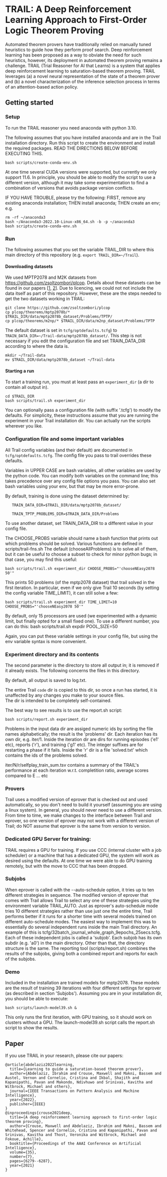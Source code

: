 # TRAIL: A Deep Reinforcement Learning Approach to First-Order Logic Theorem Proving

Automated theorem provers have traditionally relied on manually tuned heuristics to guide how they perform proof search. Deep reinforcement learning has been proposed as a way to obviate the need for such heuristics, however, its deployment in automated theorem proving remains a challenge. TRAIL (Trial Reasoner for AI that Learns) is a system that applies deep reinforcement learning to saturation-based theorem proving. TRAIL leverages (a) a novel neural representation of the state of a theorem prover and (b) a novel characterization of the inference selection process in terms of an attention-based action policy.

## Getting started

### Setup
  To run the TRAIL reasoner you need anaconda with python 3.10.
  
  The following assumes that you have installed anaconda and are in the Trail installation directory.
  Run this script to create the environment and install the required packages.
  READ THE DIRECTIONS BELOW BEFORE EXECUTING THIS.
  ```
  bash scripts/create-conda-env.sh
  ```

At one time several CUDA versions were supported, but currently we only support 11.6.
In principle, you should be able to modify the script to use a different version,
although it may take some experimentation to find a combination of versions that avoids package version conflicts.

IF YOU HAVE TROUBLE, please try the following:
FIRST, remove any existing anaconda installation; THEN install anaconda; THEN create an env; e.g.
  ```
  rm -rf ~/anaconda3
  bash ~/Anaconda3-2022.10-Linux-x86_64.sh -b -p ~/anaconda3
  bash scripts/create-conda-env.sh
  ```


### Run

The following assumes that you set the variable TRAIL_DIR to where this main directory of this repository (e.g. `export TRAIL_DIR=~/Trail`). 

#### Downloading datasets
We used MPTP2078 and M2K datasets from https://github.com/zsoltzombori/plcop. Details about these datasets can be found in our papers [[1](https://ieeexplore.ieee.org/document/9669114), [2](https://ojs.aaai.org/index.php/AAAI/article/view/16780)].
Due to licencing, we could not not include the data itself as part of this repository. However, these are the steps needed to get the two datasets working in TRAIL:

```
git clone https://github.com/zsoltzombori/plcop
cp plcop/theorems/mptp2078b/* $TRAIL_DIR/data/mptp2078b_dataset/Problems/TPTP/
cp plcop/theorems/m2np/* $TRAIL_DIR/data/m2np_dataset/Problems/TPTP
```

The default dataset is set in `tcfg/optdefaults.tcfg`) to `TRAIN_DATA_DIR=~/Trail-data/mptp2078b_dataset/`. This step is not necessary if you edit the configuration file and set TRAIN_DATA_DIR according to where the data is. 
```
mkdir ~/Trail-data
mv $TRAIL_DIR/data/mptp2078b_dataset ~/Trail-data
```
#### Starting a run
To start a training run, you must at least pass an `experiment_dir` (a dir to contain all output in).

  ```
  cd $TRAIL_DIR
  bash scripts/trail.sh experiment_dir
  ```

You can optionally pass a configuration file (with suffix '.tcfg') to modify the defaults. For simplicity, these instructions assume that you are running the experiment in your Trail installation dir. You can actually run the scripts wherever you like.

### Configuration file and some important variables
All Trail config variables (and their default) are documented in `tcfg/optdefaults.tcfg`.
The config file you pass to trail overrides these defaults.

Variables in UPPER CASE are bash variables, all other variables are used by the python code.
You can modify both variables on the command line; this takes precedence over any config file options you pass.
You can also set bash variables using your env, but that may be more error-prone.

By default, training is done using the dataset determined by:
````
   TRAIN_DATA_DIR=$TRAIL_DIR/data/mptp2078b_dataset/

   TRAIN_TPTP_PROBLEMS_DIR=$TRAIN_DATA_DIR/Problems
````
To use another dataset, set TRAIN_DATA_DIR to a different value in your config file. 
    
The CHOOSE_PROBS variable should name a bash function that prints out which problems should be solved.
Various functions are defined in scripts/trail-fns.sh
The default (chooseAllProblems) is to solve all of them, but it can be useful to choose a subset to check for minor python bugs; in that case, you may find this useful:

  ```
  bash scripts/trail.sh experiment_dir CHOOSE_PROBS="'chooseNEasy2078 50'"
  ```
   
This prints 50 problems (of the mptp2078 dataset) that trail solved in the first iteration.
In particular, even if we only give Trail 10 seconds (by setting the config variable TIME_LIMIT),
it can still solve a few:

  ```
  bash scripts/trail.sh experiment_dir TIME_LIMIT=10 CHOOSE_PROBS="'chooseNEasy2078 50'"
  ```

By default, only 15 processors are used (we experimented with a dynamic limit, but finally opted for a small fixed one).
To use a different number, you can do this:
  bash scripts/trail.sh expdir POOL_SIZE=50 

Again, you can put these variable settings in your config file,
but using the env variable syntax is more convenient.


### Experiment directory and its contents
The second parameter is the directory to store all output in; it is removed if it already exists.
The following concerns the files in this directory.

By default, all output is saved to log.txt.

The entire Trail `code` dir is copied to this dir, so once a run has started, it is unaffected by any changes you make to your source files.  
The dir is intended to be completely self-contained.

The best way to see results is to use the report.sh script:
  ```
  bash scripts/report.sh experiment_dir
  ```

Problems in the input data dir are assiged numeric ids by sorting the file names alphabetically;
the result is the 'problems' dir.
Each iteration has its own dir, e.g. iter/1.
Inside the iteration dir are dirs for running episodes ('e1' etc), reports ('r'), and training ('g1' etc).
The integer suffixes are for restarting a phase if it fails.
Inside the 'r' dir is a file 'solved.txt' which contains the ids of the problems solved.

iter/N/r/selfplay_train_sum.tsv contains a summary of the TRAIL's performance at each iteration w.r.t. completition ratio, average scores compared to E ... etc


### Provers
Trail uses a modified version of eprover that is checked out and used automatically, so you don't need to build it yourself
(assuming you are using a linux system).
In general, you should never need to use a different version.  
From time to time, we make changes to the interface between Trail and eprover, so one version of eprover may not work with a different version of Trail; do NOT assume that eprover is the same from version to version.


### Dedicated GPU Server for training:
TRAIL requires a GPU for training.
If you use CCC (internal cluster with a job scheduler) or a machine that has a dedicated GPU, the system will work as desired using the defaults.
At one time we were able to do GPU training remotely, but with the move to CCC that has been dropped.

### Subjobs
When eprover is called with the --auto-schedule option, it tries up to ten different strategies in sequence.
The modified version of eprover that comes with Trail allows Trail to select any one of these strategies
using the environment variable TRAIL_AUTO.
Just as eprover's auto-schedule mode tries 10 different strategies rather than use just one the entire time,
Trail performs better if it runs for a shorter time with several models trained on different auto-schedule modes.
The easiest way to implement this was to essentially do several independent runs inside the main Trail directory.
An example of this is tcfg/32batch_journal_whole_graph_9epochs_25secs.tcfg.
Each of these independent jobs is called a 'subjob'.
Each subjob has its own subdir (e.g. 'a0') in the main directory.
Other than that, the directory structure is the same.
The reporting tool (scripts/report.sh) combines the results of the subjobs, giving both a combined report and
reports for each of the subjobs.

### Demo
Included in the installation are trained models for mptp2078.
These models are the result of training 39 iterations with four different settings for eprover (as described in section 'Subjobs').
Assuming you are in your installation dir, you should be able to execute:

  ```
  bash scripts/launch-model39.sh &
  ```

This only runs the first iteration, with GPU training, so it should work on clusters without a GPU.
The launch-model39.sh script calls the report.sh script to show the results.

## Paper 

If you use TRAIL in your research, please cite our papers:

```
@article{abdelaziz2022learning,
  title={Learning to guide a saturation-based theorem prover},
  author={Abdelaziz, Ibrahim and Crouse, Maxwell and Makni, Bassem and Austel, Vernon and Cornelio, Cristina and Ikbal, Shajith and Kapanipathi, Pavan and Makondo, Ndivhuwo and Srinivas, Kavitha and Witbrock, Michael and others},
  journal={IEEE Transactions on Pattern Analysis and Machine Intelligence},
  year={2022},
  publisher={IEEE}
}
@inproceedings{crouse2021deep,
  title={A deep reinforcement learning approach to first-order logic theorem proving},
  author={Crouse, Maxwell and Abdelaziz, Ibrahim and Makni, Bassem and Whitehead, Spencer and Cornelio, Cristina and Kapanipathi, Pavan and Srinivas, Kavitha and Thost, Veronika and Witbrock, Michael and Fokoue, Achille},
  booktitle={Proceedings of the AAAI Conference on Artificial Intelligence},
  volume={35},
  number={7},
  pages={6279--6287},
  year={2021}
}
```


